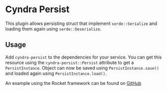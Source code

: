 # Cyndra Persist

This plugin allows persisting struct that implement `serde::Serialize` and loading them again using `serde::Deserialize`.

## Usage

Add `cyndra-persist` to the dependencies for your service. You can get this resource using the `cyndra-persist::Persist` attribute to get a `PersistInstance`. Object can now be saved using `PersistInstance.save()` and loaded again using `PersistInstance.load()`.

An example using the Rocket framework can be found on [GitHub](https://github.com/cyndra-hq/examples/tree/main/rocket/persist)
